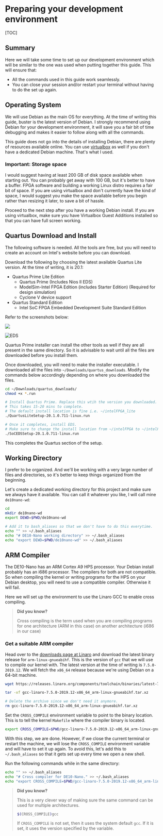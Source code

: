 # Preparing your development environment

[TOC]

## Summary

Here we will take some time to set up our development environment which will be similar to the one was used when putting together this guide. This will ensure that:

* All the commands used in this guide work seamlessly.
* You can close your session and/or restart your terminal without having to do the set up again.

## Operating System

We will use Debian as the main OS for everything. At the time of writing this guide, buster is the latest version of Debian. I strongly recommend using Debian for your development environment, it will save you a fair bit of time debugging and makes it easier to follow along with all the commands.

This guide does not go into the details of installing Debian, there are plenty of resources available online. You can use [virtualbox](https://www.virtualbox.org/) as well if you don't have a dedicated Debian machine. That's what I used.

### Important: Storage space

I would suggest having at least 200 GB of disk space available when starting out. You can probably get away with 100 GB, but it's better to have a buffer. FPGA software and building a working Linux distro requires a fair bit of space. If you are using virtualbox and don't currently have the kind of space, I would suggest you make the space available before you begin rather than resizing it later, to save a bit of hassle.

Proceed to the next step after you have a working Debian install. If you are using virtualbox, make sure you have Virtualbox Guest Additions installed so that you can have full screen working.

## Quartus Download and Install

The following software is needed. All the tools are free, but you will need to create an account on Intel's website before you can download.

Download the following by choosing the latest available Quartus Lite version. At the time of writing, it is 20.1:

* Quartus Prime Lite Edition
  * Quartus Prime (Includes Nios II EDS)
  * ModelSim-Intel FPGA Edition (includes Starter Edition)
    (Required for design simulation)
  * Cyclone V device support
* Quartus Standard Edition
  * Intel SoC FPGA Embedded Development Suite Standard Edition

Refer to the screenshots below: 

![](images/quartus_download1.png)

![EDS](images/quartus_download2.png)

Quartus Prime installer can install the other tools as well if they are all present in the same directory. So it is advisable to wait until all the files are downloaded before you install them.

Once downloaded, you will need to make the installer executable. I downloaded all the files into `~/Downloads/quartus_downloads`. Modify the commands below accordingly depending on where you downloaded the files.

```bash
cd ~/Downloads/quartus_downloads/
chmod +x *.run

# Install Quartus Prime. Replace this wtih the version you downloaded.
# This takes 15-20 mins to complete.
# The default install location is fine i.e. ~/intelFPGA_lite
./QuartusLiteSetup-20.1.0.711-linux.run

# Once it completes, install EDS.
# Make sure to change the install location from ~/intelFPGA to ~/intelFPGA_lite.
./SoCEDSSetup-20.1.0.711-linux.run
```

This completes the Quartus section of the setup.

## Working Directory

I prefer to be organized. And we'll be working with a very large number of files and directories, so it's better to keep things organized from the beginning.

Let's create a dedicated working directory for this project and make sure we always have it available. You can call it whatever you like, I will call mine `de10nano-wd`:

```bash
cd
mkdir de10nano-wd
export DEWD=$PWD/de10nano-wd

# Add it to bash_aliases so that we don't have to do this everytime.
echo "" >> ~/.bash_aliases
echo "# DE10-Nano working directory" >> ~/.bash_aliases
echo "export DEWD=$PWD/de10nano-wd" >> ~/.bash_aliases
```

## ARM Compiler

The DE10-Nano has an ARM Cortex A9 HPS processor. Your Debian install probably has an i686 processor. The compilers for both are not compatible. So when compiling the kernel or writing programs for the HPS on your Debian desktop, you will need to use a compatible compiler. Otherwise it will fail.

Here we will set up the environment to use the Linaro GCC to enable cross compiling.

> **Did you know?**
>
> Cross compiling is the term used when you are compiling programs for one architecture (ARM in this case) on another architecture (i686 in our case)

### Get a suitable ARM compiler

Head over to the [downloads page at Linaro](https://www.linaro.org/downloads/) and download the latest binary release for `arm-linux-gnueabihf`. This is the version of `gcc` that we will use to compile our kernel with. The latest version at the time of writing is `7.5.0-2019.12`. We will fetch the `x86_64` release because we're using Debian on a 64-bit machine.

```bash
wget https://releases.linaro.org/components/toolchain/binaries/latest-7/arm-linux-gnueabihf/gcc-linaro-7.5.0-2019.12-x86_64_arm-linux-gnueabihf.tar.xz

tar -xf gcc-linaro-7.5.0-2019.12-x86_64_arm-linux-gnueabihf.tar.xz

# Delete the archive since we don't need it anymore.
rm gcc-linaro-7.5.0-2019.12-x86_64_arm-linux-gnueabihf.tar.xz
```

Set the `CROSS_COMPILE` environment variable to point to the binary location. This is to tell the kernel `Makefile` where the compiler binary is located.

```bash
export CROSS_COMPILE=$PWD/gcc-linaro-7.5.0-2019.12-x86_64_arm-linux-gnueabihf/bin/arm-linux-gnueabihf-
```

With this step, we are done. However, if we close the current terminal or restart the machine, we will lose the `CROSS_COMPILE` environment variable and will have to set it up again. To avoid this, let's add this to `~/.bash_aliases` so that it gets set up every time we open a new shell.

Run the following commands while in the same directory:

```bash
echo "" >> ~/.bash_aliases
echo "# Cross compiler for DE10-Nano." >> ~/.bash_aliases
echo "export CROSS_COMPILE=$PWD/gcc-linaro-7.5.0-2019.12-x86_64_arm-linux-gnueabihf/bin/arm-linux-gnueabihf-" >> ~/.bash_aliases
```

> **Did you know?**
>
> This is a very clever way of making sure the same command can be used for multiple architectures. 
>
> ```bash
> $(CROSS_COMPILE)gcc
> ```
>
> If `CROSS_COMPILE` is not set, then it uses the system default `gcc`. If it is set, it uses the version specified by the variable.

